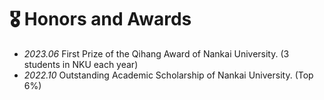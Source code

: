 # 🎖 Honors and Awards
- *2023.06* First Prize of the Qihang Award of Nankai University. (3 students in NKU each year)
- *2022.10* Outstanding Academic Scholarship of Nankai University. (Top 6%)
